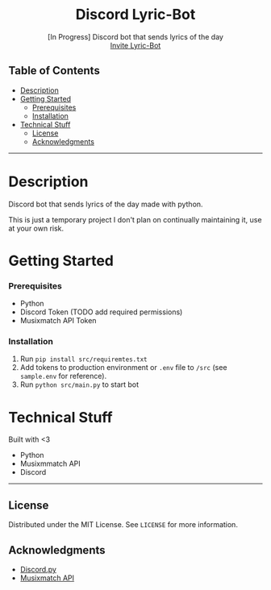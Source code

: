 <!--<p align="center">
<img src="src/logo.png" width="250"/>
</p>-->

<br />
<div align="center">
  <h1 align="center">Discord Lyric-Bot</h3>

  <p align="center">
    [In Progress] Discord bot that sends lyrics of the day
    <br />
    <a href="https://discord.com/api/oauth2/authorize?client_id=1051553032405524500&permissions=2147559488&scope=bot">Invite Lyric-Bot</a>
  </p>
</div>

## Table of Contents

- [Description](#description)
- [Getting Started](#getting-started)
    - [Prerequisites](#prerequisites)
    - [Installation](#installation)
- [Technical Stuff](#technical-stuff)
  - [License](#license)
  - [Acknowledgments](#acknowledgments)

---

# Description

Discord bot that sends lyrics of the day made with python.

This is just a temporary project I don't plan on continually maintaining it, use at your own risk.

# Getting Started

### Prerequisites

- Python
- Discord Token (TODO add required permissions)
- Musixmatch API Token

### Installation

1. Run `pip install src/requiremtes.txt`
2. Add tokens to production environment or `.env` file to `/src` (see `sample.env` for reference).
3. Run `python src/main.py` to start bot

# Technical Stuff

Built with <3

- Python
- Musixmmatch API
- Discord

---

## License

Distributed under the MIT License. See `LICENSE` for more information.

## Acknowledgments

- [Discord.py](https://discordpy.readthedocs.io/en/stable/index.html)
- [Musixmatch API](https://developer.musixmatch.com/)
